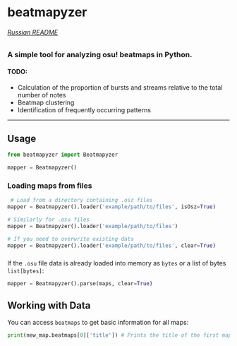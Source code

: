 # beatmapyzer
###### [Russian README](README_ru.md)

### A simple tool for analyzing **osu!** beatmaps in Python.

#### TODO:
*   Calculation of the proportion of bursts and streams relative to the total number of notes
*   Beatmap clustering
*   Identification of frequently occurring patterns

---
## Usage

```python
from beatmapyzer import Beatmapyzer

mapper = Beatmapyzer()
```
### Loading maps from files

```python
 # Load from a directory containing .osz files
mapper = Beatmapyzer().loader('example/path/to/files', isOsz=True)

# Similarly for .osu files
mapper = Beatmapyzer().loader('example/path/to/files')

# If you need to overwrite existing data
mapper = Beatmapyzer().loader('example/path/to/files', clear=True)
```


###

If the `.osu` file data is already loaded into memory as `bytes` or a list of bytes `list[bytes]`:

```python
mapper = Beatmapyzer().parse(maps, clear=True)
```

## Working with Data

You can access `beatmaps` to get basic information for all maps:

```python
print(new_map.beatmaps[0]['title']) # Prints the title of the first map in the list
```

